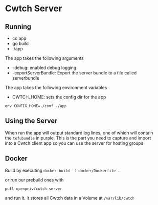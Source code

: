 # Cwtch Server

## Running

- cd app
- go build
- ./app

The app takes the following arguments
- -debug: enabled debug logging
- -exportServerBundle: Export the server bundle to a file called serverbundle


The app takes the following environment variables
- CWTCH_HOME: sets the config dir for the app

`env CONFIG_HOME=./conf ./app`

## Using the Server

When run the app will output standard log lines, one of which will contain the `tofubundle` in purple. This is the part you need to capture and import into a Cwtch client app so you can use the server for hosting groups

## Docker

Build by executing `docker build -f docker/Dockerfile .`

or run our prebuild ones with

`pull openpriv/cwtch-server`

and run it. It stores all Cwtch data in a Volume at `/var/lib/cwtch`
